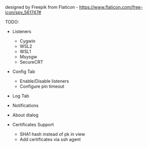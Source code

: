 designed by Freepik from Flaticon - https://www.flaticon.com/free-icon/spy_561747#

TODO:
* Listeners
  * Cygwin
  * WSL2
  * WSL1
  * Msysgw
  * SecureCRT

* Config Tab
  * Enable/Disable listeners
  * Configure pin timeout

* Log Tab
* Notifications
* About dialog

* Certificates Support
  * SHA1 hash instead of pk in view
  * Add certificates via ssh agent